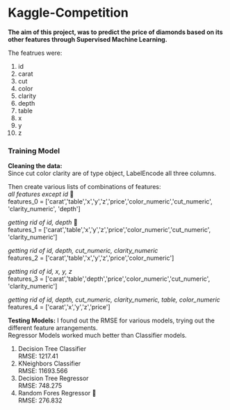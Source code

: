 # Kaggle-Competition

**The aim of this project, was to predict the price of diamonds based on its other features through Supervised Machine Learning.**   

The featrues were: 
1. id  
2. carat  
3. cut   
4. color  
5. clarity  
6. depth  
7. table  
8. x  
9. y  
10. z   
  
### Training Model 
**Cleaning the data:**   
Since cut color clarity are of type object, LabelEncode all three columns.   
   
Then create various lists of combinations of features:   
*all features except id* 🌟   
features_0 = ['carat','table','x','y','z','price','color_numeric','cut_numeric', 'clarity_numeric', 'depth']    
  
*getting rid of id, depth* 🌟  
features_1 = ['carat','table','x','y','z','price','color_numeric','cut_numeric', 'clarity_numeric']  
  
*getting rid of id, depth, cut_numeric, clarity_numeric*  
features_2 = ['carat','table','x','y','z','price','color_numeric']  
  
*getting rid of id, x, y, z*  
features_3 = ['carat','table','depth','price','color_numeric','cut_numeric', 'clarity_numeric']  
  
*getting rid of id, depth, cut_numeric, clarity_numeric, table, color_numeric*  
features_4 = ['carat','x','y','z','price']  
  
**Testing Models:** 
I found out the RMSE for various models, trying out the different feature arrangements.   
Regressor Models worked much better than Classifier models. 
1. Decision Tree Classifier   
    RMSE: 1217.41
2. KNeighbors Classifier  
    RMSE: 11693.566
3. Decision Tree Regressor  
    RMSE: 748.275
4. Random Fores Regressor 🌟    
    RMSE: 276.832











